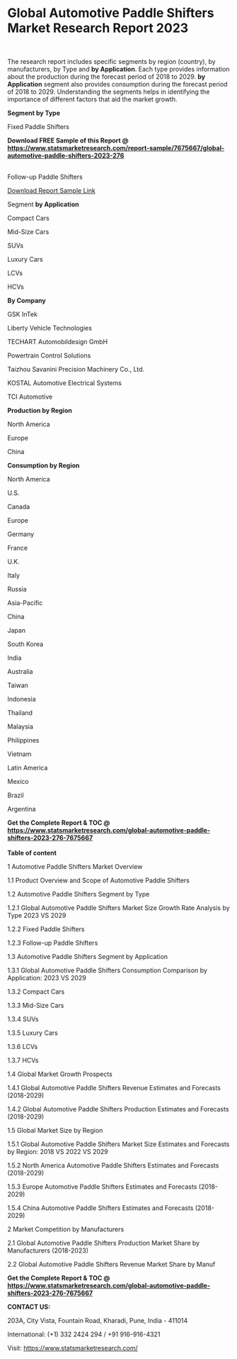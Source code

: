 <h1>Global Automotive Paddle Shifters Market Research Report 2023</h1><br/><p>The research report includes specific segments by region (country), by manufacturers, by Type and <strong>by Application</strong>. Each type provides information about the production during the forecast period of 2018 to 2029. <strong>by Application</strong> segment also provides consumption during the forecast period of 2018 to 2029. Understanding the segments helps in identifying the importance of different factors that aid the market growth.</p><p><strong>Segment by Type</strong></p><p>Fixed Paddle Shifters</p><div><b>Download FREE Sample of this Report @ <a href="https://www.statsmarketresearch.com/download-free-sample/7675667/global-automotive-paddle-shifters-2023-276">https://www.statsmarketresearch.com/report-sample/7675667/global-automotive-paddle-shifters-2023-276</a></b></div><br><p>Follow-up Paddle Shifters</p><p><a href="https://www.statsmarketresearch.com/download-free-sample/7675667/global-automotive-paddle-shifters-2023-276">Download Report Sample Link</a></p><p>Segment <strong>by Application</strong></p><p>Compact Cars</p><p>Mid-Size Cars</p><p>SUVs</p><p>Luxury Cars</p><p>LCVs</p><p>HCVs</p><p><strong>By Company</strong></p><p>GSK InTek</p><p>Liberty Vehicle Technologies</p><p>TECHART Automobildesign GmbH</p><p>Powertrain Control Solutions</p><p>Taizhou Savanini Precision Machinery Co., Ltd.</p><p>KOSTAL Automotive Electrical Systems</p><p>TCI Automotive</p><p><strong>Production by Region</strong></p><p>North America</p><p>Europe</p><p>China</p><p><strong>Consumption by Region</strong></p><p>North America</p><p>U.S.</p><p>Canada</p><p>Europe</p><p>Germany</p><p>France</p><p>U.K.</p><p>Italy</p><p>Russia</p><p>Asia-Pacific</p><p>China</p><p>Japan</p><p>South Korea</p><p>India</p><p>Australia</p><p>Taiwan</p><p>Indonesia</p><p>Thailand</p><p>Malaysia</p><p>Philippines</p><p>Vietnam</p><p>Latin America</p><p>Mexico</p><p>Brazil</p><p>Argentina</p><div><b>Get the Complete Report & TOC @ <a href="https://www.statsmarketresearch.com/global-automotive-paddle-shifters-2023-276-7675667">https://www.statsmarketresearch.com/global-automotive-paddle-shifters-2023-276-7675667</a></b></div><br><b>Table of content</b><p>1 Automotive Paddle Shifters Market Overview<br />
 
  1.1 Product Overview and Scope of Automotive Paddle Shifters<br />
 
  1.2 Automotive Paddle Shifters Segment by Type<br />
 
  1.2.1 Global Automotive Paddle Shifters Market Size Growth Rate Analysis by Type 2023 VS 2029<br />
 
  1.2.2 Fixed Paddle Shifters<br />
 
  1.2.3 Follow-up Paddle Shifters<br />
 
  1.3 Automotive Paddle Shifters Segment by Application<br />
 
  1.3.1 Global Automotive Paddle Shifters Consumption Comparison by Application: 2023 VS 2029<br />
 
  1.3.2 Compact Cars<br />
 
  1.3.3 Mid-Size Cars<br />
 
  1.3.4 SUVs<br />
 
  1.3.5 Luxury Cars<br />
 
  1.3.6 LCVs<br />
 
  1.3.7 HCVs<br />
 
  1.4 Global Market Growth Prospects<br />
 
  1.4.1 Global Automotive Paddle Shifters Revenue Estimates and Forecasts (2018-2029)<br />
 
  1.4.2 Global Automotive Paddle Shifters Production Estimates and Forecasts (2018-2029)<br />
 
  1.5 Global Market Size by Region<br />
 
  1.5.1 Global Automotive Paddle Shifters Market Size Estimates and Forecasts by Region: 2018 VS 2022 VS 2029<br />
 
  1.5.2 North America Automotive Paddle Shifters Estimates and Forecasts (2018-2029)<br />
 
  1.5.3 Europe Automotive Paddle Shifters Estimates and Forecasts (2018-2029)<br />
 
  1.5.4 China Automotive Paddle Shifters Estimates and Forecasts (2018-2029)<br />
 
 2 Market Competition by Manufacturers<br />
 
  2.1 Global Automotive Paddle Shifters Production Market Share by Manufacturers (2018-2023)<br />
 
  2.2 Global Automotive Paddle Shifters Revenue Market Share by Manuf<br><div><b>Get the Complete Report & TOC @ <a href="https://www.statsmarketresearch.com/global-automotive-paddle-shifters-2023-276-7675667">https://www.statsmarketresearch.com/global-automotive-paddle-shifters-2023-276-7675667</a></b></div></p>
 
 <b>CONTACT US:</b><br>
 
 203A, City Vista, Fountain Road, Kharadi, Pune, India - 411014 <br>
 
 International: (+1) 332 2424 294 / +91 916-916-4321<br>
 
 Visit: <a href="https://www.statsmarketresearch.com/">https://www.statsmarketresearch.com/</a>
 
 <br>